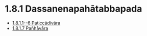 # 1.8.1 Dassanenapahātabbapada

* [1.8.1.1--6 Paṭiccādivāra](1.8.1/1.8.1.1--6.md)
* [1.8.1.7 Pañhāvāra](1.8.1/1.8.1.7.md)

